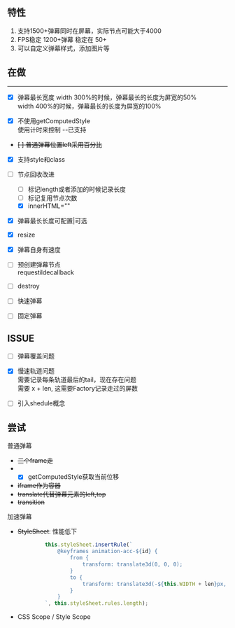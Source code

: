 ## 特性
1. 支持1500+弹幕同时在屏幕，实际节点可能大于4000
2. FPS稳定 1200+弹幕 稳定在 50+
3. 可以自定义弹幕样式，添加图片等


## 在做
----------------------

* [x] 弹幕最长宽度
width 300%的时候，弹幕最长的长度为屏宽的50%    
width 400%的时候，弹幕最长的长度为屏宽的100%    

* [x] 不使用getComputedStyle   
使用计时来控制 --已支持


* ~~[ ] 普通弹幕位置left采用百分比~~

* [x] 支持style和class
   
* [ ] 节点回收改进
  * [ ] 标记length或者添加的时候记录长度
  * [ ] 标记复用节点次数
  * [x] innerHTML=""

* [x] 弹幕最长长度可配置|可选
* [x] resize
* [x] 弹幕自身有速度
* [ ] 预创建弹幕节点   
    requestildecallback 

* [ ] destroy

* [ ] 快速弹幕
* [ ] 固定弹幕

## ISSUE
* [ ] 弹幕覆盖问题
* [x] 慢速轨道问题   
    需要记录每条轨道最后的tail，现在存在问题    
    需要 x + len, 这需要Factory记录走过的屏数
* [ ] 引入shedule概念




## 尝试

普通弹幕
* ~~三个frame走~~
* * [x]  getComputedStyle获取当前位移
*  ~~iframe作为容器~~
*  ~~translate代替弹幕元素的left,top~~
*  ~~transition~~

加速弹幕
* ~~StyleSheet~~: 性能低下
```js
            this.styleSheet.insertRule(`
                @keyframes animation-acc-${id} {
                    from {
                        transform: translate3d(0, 0, 0);
                    }
                    to {
                        transform: translate3d(-${this.WIDTH + len}px, 0, 0);
                    }
                }
            `, this.styleSheet.rules.length);
``` 
* CSS Scope / Style Scope
  